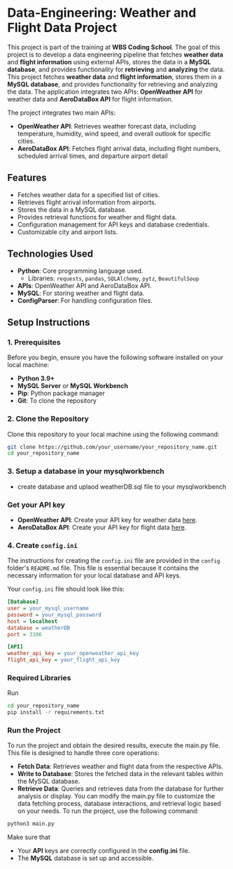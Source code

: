 # **Data-Engineering: Weather and Flight Data Project**

This project is part of the training at **WBS Coding School**. The goal of this project is to develop a data engineering pipeline that fetches **weather data** and **flight information** using external APIs, stores the data in a **MySQL database**, and provides functionality for **retrieving** and **analyzing** the data.
This project fetches **weather data** and **flight information**, stores them in a **MySQL database**, and provides functionality for retrieving and analyzing the data. The application integrates two APIs: **OpenWeather API** for weather data and **AeroDataBox API** for flight information.

The project integrates two main APIs:
- **OpenWeather API**: Retrieves weather forecast data, including temperature, humidity, wind speed, and overall outlook for specific cities.
- **AeroDataBox API**: Fetches flight arrival data, including flight numbers, scheduled arrival times, and departure airport detail

## **Features**

- Fetches weather data for a specified list of cities.
- Retrieves flight arrival information from airports.
- Stores the data in a MySQL database.
- Provides retrieval functions for weather and flight data.
- Configuration management for API keys and database credentials.
- Customizable city and airport lists.

## **Technologies Used**

- **Python**: Core programming language used.
  - Libraries: `requests`, `pandas`, `SQLAlchemy`, `pytz`, `BeautifulSoup`
- **APIs**: OpenWeather API and AeroDataBox API.
- **MySQL**: For storing weather and flight data.
- **ConfigParser**: For handling configuration files.

## **Setup Instructions**

### **1. Prerequisites**

Before you begin, ensure you have the following software installed on your local machine:

- **Python 3.9+**
- **MySQL Server** or **MySQL Workbench**
- **Pip**: Python package manager
- **Git**: To clone the repository

### **2. Clone the Repository**

Clone this repository to your local machine using the following command:

```bash
git clone https://github.com/your_username/your_repository_name.git
cd your_repository_name

```
### **3. Setup a database in your mysqlworkbench**

- create database and uplaod  weatherDB.sql file to your mysqlworkbench
### **Get your API key**
- **OpenWeather API**: Create your API key for weather data [here](https://openweathermap.org/api).
- **AeroDataBox API**: Create your API key for flight data [here](https://aerodatabox.p.rapidapi.com).

### **4. Create `config.ini`**

The instructions for creating the `config.ini` file are provided in the `config` folder's `README.md` file. This file is essential because it contains the necessary information for your local database and API keys.

Your `config.ini` file should look like this:

```ini
[Database]
user = your_mysql_username
password = your_mysql_password
host = localhost
database = weatherDB
port = 3306

[API]
weather_api_key = your_openweather_api_key
flight_api_key = your_flight_api_key
```
### **Required Libraries**
Run 
```bash
cd your_repository_name
pip install -r requirements.txt
```
### **Run the Project**
To run the project and obtain the desired results, execute the main.py file. This file is designed to handle three core operations:
- **Fetch Data**: Retrieves weather and flight data from the respective APIs.
- **Write to Database**: Stores the fetched data in the relevant tables within the MySQL database.
- **Retrieve Data**: Queries and retrieves data from the database for further analysis or display.
You can modify the main.py file to customize the data fetching process, database interactions, and retrieval logic based on your needs.
To run the project, use the following command:
```bash
python3 main.py
```
Make sure that
- Your **API** keys are correctly configured in the **config.ini** file.
- The **MySQL** database is set up and accessible.
